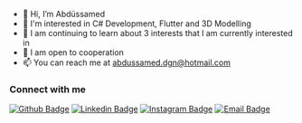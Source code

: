 - 👋 Hi, I’m Abdüssamed
- 👀 I'm interested in C# Development, Flutter and 3D Modelling
- 🌱 I am continuing to learn about 3 interests that I am currently interested in
- 💞️ I am open to cooperation
- 📫 You can reach me at abdussamed.dgn@hotmail.com

### Connect with me

[![Github Badge](https://img.shields.io/badge/-Github-000?style=quare&labelColor=000&logo=Github&logoColor=white&link=link)](https://github.com/xDogann) 
[![Linkedin Badge](https://img.shields.io/badge/-Linkedin-1779d4?style=flat-quare&labelColor=1779d4&logo=linkedin&logoColor=white&link=link)](https://www.linkedin.com/in/abdussameddogan)
[![Instagram Badge](https://img.shields.io/badge/-Instagram-d41763?style=quare&labelColor=d41763&logo=Instagram&logoColor=white&link=link)](https://twitter.com/abdussamed_dgn) 
[![Email Badge](https://img.shields.io/badge/-Email-23ebd7?style=quare&labelColor=23ebd7&logo=Email&logoColor=white&link=link)](https://twitter.com/abdussamed_dgn) 
